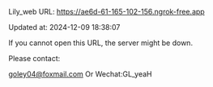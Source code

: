 Lily_web URL: https://ae6d-61-165-102-156.ngrok-free.app

Updated at: 2024-12-09 18:38:07

If you cannot open this URL, the server might be down.

Please contact: 

goley04@foxmail.com Or Wechat:GL_yeaH
